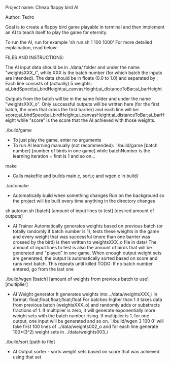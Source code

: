 Project name: Cheap flappy bird AI

Author: Tedro

Goal is to create a flappy bird game playable in terminal and then implement an
AI to teach itself to play the game for eternity.

To run the AI, run for example 'sh run.sh 1 100 1000'
For more detailed explaination, read below:

FILES AND INSTRUCTIONS:

The AI input data should be in ./data/ folder and under the name
"weightsXXX_i", while XXX is the batch number (for which batch the inputs
are intended).
The data should be in floats (0.0 to 1.0) and separated by ;
Each line consists of (actually) 5 weights:
ai_birdSpeed;ai_birdHeight;ai_canvasHeight;ai_distanceToBar;ai_barHeight

Outputs from the batch will be in the same folder and under the name
"weightsXXX_o". Only successful outputs will be written here (for the
first batch, the ones that cross the first barrier) and each line will be:
score;ai_birdSpeed;ai_birdHeight;ai_canvasHeight;ai_distanceToBar;ai_barHeight
while "score" is the score that the AI achieved with those weights.


./build/game
  - To just play the game, enter no arguments 
  - To run AI learning manually (not recommended): 
    './build/game [batch number] [number of birds in one game]
    while batchNumber is the learning iteration = first is 1 and so on...

make
  - Calls makefile and builds main.c, sort.c and wgen.c in build/

./automake
  - Automatically build when something changes
  Run on the background so the project will be built every time anything in the
  directory changes

sh autorun.sh [batch] [amount of input lines to test] [desired amount of outputs]
  - AI Trainer
  Automatically generates weights based on previous batch (or totally randomly
  if batch number is 1), tests these weights in the game and every weight that
  was successful (more than one barrier was crossed by the bird) is then
  written to weightsXXX_o file in data/
  The amount of input lines to test is also the amount of birds that will be
  generated and "played" in one game.
  When enough output weight sets are generated, the output is automatically sorted 
  based on score and runs next batch. This repeats until killed
  TODO: If no batch number entered, go from the last one

./build/wgen [batch] [amount of weights from previous batch to use] [multiplier]
  - AI Weight generator
  It generates weights into ../data/weightsXXX_i in format: float;float;float;float;float
  For batches higher than 1 it takes data from previous batch (weightsXXX_o)
  and randomly adds or substracts fractions of 1.
  If multiplier is zero, it will generate exponentially more weight sets with
  the batch number rising. If multiplier is 1, for one output, one input will
  be generated and so on.
  './build/wgen 3 100 0' will take first 100 lines of ../data/weights002_o and
  for each line generate 100*(3^2) weight sets in ../data/weights003_i
  
./build/sort [path to file]
  - AI Output sorter - sorts weight sets based on score that was achieved using that set
